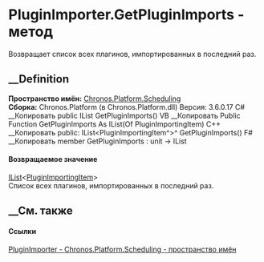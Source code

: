 # PluginImporter.GetPluginImports - метод
Возвращает список всех плагинов, импортированных в последний раз.
## __Definition
 **Пространство имён:**
[Chronos.Platform.Scheduling](N_Chronos_Platform_Scheduling.htm)  
 **Сборка:** Chronos.Platform (в Chronos.Platform.dll) Версия: 3.6.0.17
C# __Копировать
     public IList<PluginImportingItem> GetPluginImports()
VB __Копировать
     Public Function GetPluginImports As IList(Of PluginImportingItem)
C++ __Копировать
     public:
    IList<PluginImportingItem^>^ GetPluginImports()
F# __Копировать
     member GetPluginImports : unit -> IList<PluginImportingItem> 
#### Возвращаемое значение
[IList](https://learn.microsoft.com/dotnet/api/system.collections.generic.ilist-1)<[PluginImportingItem](T_Chronos_Platform_Scheduling_PluginImportingItem.htm)>  
Список всех плагинов, импортированных в последний раз.
##  __См. также
#### Ссылки
[PluginImporter - ](T_Chronos_Platform_Scheduling_PluginImporter.htm)
[Chronos.Platform.Scheduling - пространство
имён](N_Chronos_Platform_Scheduling.htm)

